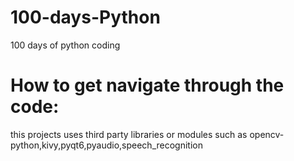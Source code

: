 # 100-days-Python
100 days of python coding

# How to get navigate through the code:
this projects uses third party libraries or modules such as
opencv-python,kivy,pyqt6,pyaudio,speech_recognition
